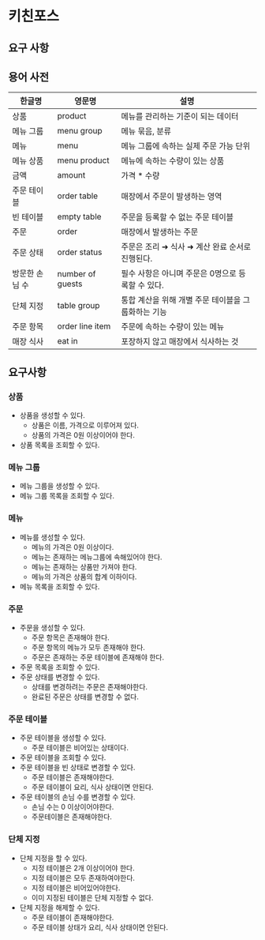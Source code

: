 # 키친포스

## 요구 사항

## 용어 사전

| 한글명 | 영문명 | 설명 |
| --- | --- | --- |
| 상품 | product | 메뉴를 관리하는 기준이 되는 데이터 |
| 메뉴 그룹 | menu group | 메뉴 묶음, 분류 |
| 메뉴 | menu | 메뉴 그룹에 속하는 실제 주문 가능 단위 |
| 메뉴 상품 | menu product | 메뉴에 속하는 수량이 있는 상품 |
| 금액 | amount | 가격 * 수량 |
| 주문 테이블 | order table | 매장에서 주문이 발생하는 영역 |
| 빈 테이블 | empty table | 주문을 등록할 수 없는 주문 테이블 |
| 주문 | order | 매장에서 발생하는 주문 |
| 주문 상태 | order status | 주문은 조리 ➜ 식사 ➜ 계산 완료 순서로 진행된다. |
| 방문한 손님 수 | number of guests | 필수 사항은 아니며 주문은 0명으로 등록할 수 있다. |
| 단체 지정 | table group | 통합 계산을 위해 개별 주문 테이블을 그룹화하는 기능 |
| 주문 항목 | order line item | 주문에 속하는 수량이 있는 메뉴 |
| 매장 식사 | eat in | 포장하지 않고 매장에서 식사하는 것 |

## 요구사항
### 상품
- 상품을 생성할 수 있다.
  - 상품은 이름, 가격으로 이루어져 있다.
  - 상품의 가격은 0원 이상이어야 한다.
- 상품 목록을 조회할 수 있다.

### 메뉴 그룹
- 메뉴 그룹을 생성할 수 있다.
- 메뉴 그룹 목록을 조회할 수 있다.

### 메뉴
- 메뉴를 생성할 수 있다.
  - 메뉴의 가격은 0원 이상이다.
  - 메뉴는 존재하는 메뉴그룹에 속해있어야 한다.
  - 메뉴는 존재하는 상품만 가져야 한다.
  - 메뉴의 가격은 상품의 합계 이하이다.
- 메뉴 목록을 조회할 수 있다.

### 주문
- 주문을 생성할 수 있다.
  - 주문 항목은 존재해야 한다.
  - 주문 항목의 메뉴가 모두 존재해야 한다.
  - 주문은 존재하는 주문 테이블에 존재해야 한다.
- 주문 목록을 조회할 수 있다.
- 주문 상태를 변경할 수 있다.
  - 상태를 변경하려는 주문은 존재해야한다.
  - 완료된 주문은 상태를 변경할 수 없다.

### 주문 테이블
- 주문 테이블을 생성할 수 있다.
  - 주문 테이블은 비어있는 상태이다.
- 주문 테이블을 조회할 수 있다.
- 주문 테이블을 빈 상태로 변경할 수 있다.
  - 주문 테이블은 존재해야한다.
  - 주문 테이블이 요리, 식사 상태이면 안된다.
- 주문 테이블의 손님 수를 변경할 수 있다.
  - 손님 수는 0 이상이어야한다.
  - 주문테이블은 존재해야한다.

### 단체 지정
- 단체 지정을 할 수 있다.
  - 지정 테이블은 2개 이상이어야 한다.
  - 지정 테이블은 모두 존재하여야한다.
  - 지정 테이블은 비어있어야한다.
  - 이미 지정된 테이블은 단체 지정할 수 없다.
- 단체 지정을 해제할 수 있다.
  - 주문 테이블이 존재해야한다.
  - 주문 테이블 상태가 요리, 식사 상태이면 안된다.
